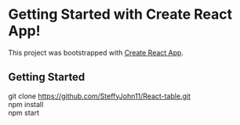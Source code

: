 # Getting Started with Create React App!

This project was bootstrapped with [Create React App](https://github.com/facebook/create-react-app).

## Getting Started

git clone https://github.com/SteffyJohn11/React-table.git \
npm install \
npm start  
